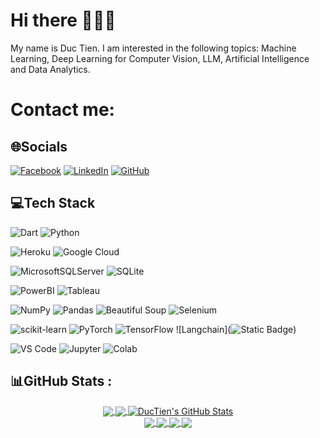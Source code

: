 # Hi there 👋👋👋
My name is Duc Tien. I am interested in the following topics: Machine Learning, Deep Learning for Computer Vision, LLM, Artificial Intelligence and Data Analytics.<br>

# Contact me:

## 🌐Socials
[![Facebook](https://img.shields.io/badge/Facebook-%231877F2.svg?logo=Facebook&logoColor=white)](https://www.facebook.com/LeVanDucTien77/) [![LinkedIn](https://img.shields.io/badge/LinkedIn-%230077B5.svg?logo=linkedin&logoColor=white)](https://www.linkedin.com/in/đức-tiến-2301a1283/) [![GitHub](https://img.shields.io/badge/Git-hub-white)](https://github.com/GinnTers)

## 💻Tech Stack
![Dart](https://img.shields.io/badge/dart-%230175C2.svg?style=plastic&logo=dart&logoColor=white) ![Python](https://img.shields.io/badge/python-3670A0?style=plastic&logo=python&logoColor=ffdd54) 

![Heroku](https://img.shields.io/badge/heroku-%23430098.svg?style=plastic&logo=heroku&logoColor=white) ![Google Cloud](https://img.shields.io/badge/Google%20Cloud-%234285F4.svg?style=plastic&logo=google-cloud&logoColor=white)

![MicrosoftSQLServer](https://img.shields.io/badge/Microsoft%20SQL%20Sever-CC2927?style=plastic&logo=microsoft%20sql%20server&logoColor=white) ![SQLite](https://img.shields.io/badge/sqlite-%2307405e.svg?style=plastic&logo=sqlite&logoColor=white)

![PowerBI](https://img.shields.io/badge/PowerBI-FFD700?style=plastic) ![Tableau](https://img.shields.io/badge/Tableau-blue?style=plastic)

![NumPy](https://img.shields.io/badge/numpy-%23013243.svg?style=plastic&logo=numpy&logoColor=white) ![Pandas](https://img.shields.io/badge/pandas-%23150458.svg?style=plastic&logo=pandas&logoColor=white) ![Beautiful Soup](https://img.shields.io/badge/Beautifulsoup-lightgray?style=plastic) ![Selenium](https://img.shields.io/badge/-selenium-CB02A?style=plastic&logo=selenium&logoColor=white)

![scikit-learn](https://img.shields.io/badge/scikit--learn-%23F7931E.svg?style=plastic&logo=scikit-learn&logoColor=white) ![PyTorch](https://img.shields.io/badge/PyTorch-%23EE4C2C.svg?style=plastic&logo=PyTorch&logoColor=white) ![TensorFlow](https://img.shields.io/badge/TensorFlow-%23FF6F00.svg?style=plastic&logo=TensorFlow&logoColor=white) ![Langchain](![Static Badge](https://img.shields.io/badge/LangChain-32CD32?style=plastic))


![VS Code](https://img.shields.io/badge/Visual_Studio_Code-blue?style=plastic) ![Jupyter](https://img.shields.io/badge/Jupyter-orange?style=plastic) ![Colab](https://img.shields.io/badge/Colab-lightgray?style=plastic)

## 📊GitHub Stats :

<p align="center">
<a href="https://github.com/GinnTers">
  <img align="center" src="https://github-readme-stats.vercel.app/api?username=GinnTers&theme=merko&hide_border=false&include_all_commits=false&count_private=false&rank_icon=github&hide=prs&show_icons=true&line_height=24"/>
</a>

<a href="https://github.com/GinnTers">
  <img align="center" src="https://github-readme-stats.vercel.app/api/top-langs/?username=GinnTers&theme=merko&hide_border=false&include_all_commits=false&count_private=false&layout=compact&line_height=27"/>
</a>

<a href="https://github.com/GinnTers">
  <img align="center" src="https://github-readme-streak-stats.herokuapp.com/?user=GinnTers&theme=merko&hide_border=false" alt="DucTien's GitHub Stats" />
</a>

<br>
<a href="https://github.com/GinnTers/Aspect-sentiment-review-classifier">
  <!-- Change the `github-readme-stats.anuraghazra1.vercel.app` to `github-readme-stats.vercel.app`  -->
  <img align="center" src="https://github-readme-stats.anuraghazra1.vercel.app/api/pin/?username=GinnTers&repo=Aspect-sentiment-review-classifier&theme=radical" />
</a>    
<a href="https://github.com/GinnTers/Smart-enrollment-AI-chatbot-visualization">
  <!-- Change the `github-readme-stats.anuraghazra1.vercel.app` to `github-readme-stats.vercel.app`  -->
  <img align="center" src="https://github-readme-stats.anuraghazra1.vercel.app/api/pin/?username=GinnTers&repo=Smart-enrollment-AI-chatbot-visualization&theme=merko"/>
</a>

<a href="https://github.com/GinnTers/Realtime-object-detection-warning">
  <!-- Change the `github-readme-stats.anuraghazra1.vercel.app` to `github-readme-stats.vercel.app`  -->
  <img align="center" src="https://github-readme-stats.anuraghazra1.vercel.app/api/pin/?username=GinnTers&repo=Realtime-object-detection-warning&theme=gruvbox" />
</a>    
<a href="https://github.com/GinnTers/DataGotTalent2024-Movies-Analysis">
  <!-- Change the `github-readme-stats.anuraghazra1.vercel.app` to `github-readme-stats.vercel.app`  -->
  <img align="center" src="https://github-readme-stats.anuraghazra1.vercel.app/api/pin/?username=GinnTers&repo=DataGotTalent2024-Movies-Analysis&theme=cobalt"/>
</a>
</p>
